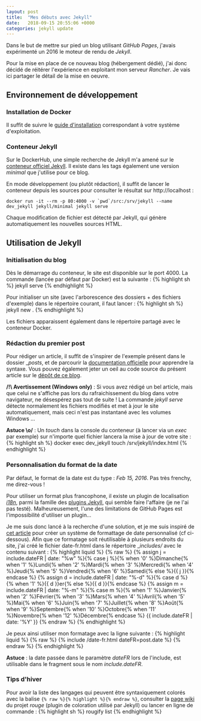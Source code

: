 ```yaml
---
layout: post
title:  "Mes débuts avec Jekyll"
date:   2018-09-15 20:55:06 +0000
categories: jekyll update
---
```


Dans le but de mettre sur pied un blog utilisant _GitHub Pages_, j'avais expérimenté un 2016 le moteur de rendu de _Jekyll_. 

Pour la mise en place de ce nouveau blog (hébergement dédié), j'ai donc décidé de réitérer l'expérience en exploitant mon serveur _Rancher_. Je vais ici partager le détail de la mise en oeuvre.

## Environnement de développement 

### Installation de Docker
Il suffit de suivre le [guide d'installation](https://docs.docker.com/) correspondant à votre système d'exploitation.

### Conteneur Jekyll
Sur le DockerHub, une simple recherche de Jekyll m'a amené sur le [conteneur officiel Jekyll](https://hub.docker.com/r/jekyll/jekyll/).
Il existe dans les tags également une version _minimal_ que j'utilise pour ce blog.

En mode développement (ou plutôt rédaction), il suffit de lancer le conteneur depuis les sources pour consulter le résultat sur http://localhost :

```
docker run -it --rm -p 80:4000 -v `pwd`/src:/srv/jekyll --name dev_jekyll jekyll/minimal jekyll serve
```

Chaque modification de fichier est détecté par Jekyll, qui génère automatiquement les nouvelles sources HTML.

## Utilisation de Jekyll

### Initialisation du blog

Dès le démarrage du conteneur, le site est disponible sur le port 4000. La commande (lancée par défaut par Docker) est la suivante :
{% highlight sh %}
jekyll serve
{% endhighlight %}

Pour initialiser un site (avec l'arborescence des dossiers + des fichiers d'exemple) dans le répertoire courant, il faut lancer :
{% highlight sh %}
jekyll new .
{% endhighlight %}

Les fichiers apparaissent également dans le répertoire partagé avec le conteneur Docker.

### Rédaction du premier post

Pour rédiger un article, il suffit de s'inspirer de l'exemple présent dans le dossier __posts_, et de parcourir la [documentation officielle](https://jekyllrb.com/docs/posts/) pour apprendre la syntaxe. 
Vous pouvez également jeter un oeil au code source du présent article sur le [dépôt de ce blog](https://github.com/kassovix/kassovix.github.io).

**/!\\ Avertissement (Windows only)** : Si vous avez rédigé un bel article, mais que celui ne s'affiche pas lors du rafraichissement du blog dans votre navigateur, ne désespérez pas tout de suite !
La commande _jekyll serve_ détecte normalement les fichiers modifiés et met à jour le site automatiquement, mais ceci n'est pas instantané avec les volumes Windows ...

**Astuce \o/** : Un _touch_ dans la console du conteneur (à lancer via un _exec_ par exemple) sur n'importe quel fichier lancera la mise à jour de votre site  :
{% highlight sh %}
docker exec dev_jekyll touch /srv/jekyll/index.html
{% endhighlight %}

### Personnalisation du format de la date

Par défaut, le format de la date est du type : _Feb 15, 2016_. Pas très frenchy, me direz-vous !

Pour utiliser un format plus francophone, il existe un plugin de localisation [_i18n_](https://github.com/gacha/gacha.id.lv/blob/master/_plugins/i18n_filter.rb), 
parmi la famille des [plugins Jekyll](http://jekyllrb.com/docs/plugins/), qui semble faire l'affaire (je ne l'ai pas testé).
Malheureusement, l'une des limitations de GitHub Pages est l'impossibilité d'utiliser un plugin...

Je me suis donc lancé à la recherche d'une solution, et je me suis inspiré de [cet article](http://christopheducamp.com/w/Jekyll-localiser-la-date#localisation_du_mois) pour créer un système de formattage de date personnalisé (cf ci-dessous). 
Afin que ce formatage soit réutilisable à plusieurs endroits du site, j'ai créé le fichier date-fr.html dans le répertoire __includes/_ avec le contenu suivant :
{% highlight liquid %}
{% raw %}
{% assign j = include.dateFR | date: "%w"  %}{% case j %}{% when '0' %}Dimanche{% when '1' %}Lundi{% when '2' %}Mardi{% when '3' %}Mercredi{% when '4' %}Jeudi{% when '5' %}Vendredi{% when '6' %}Samedi{% else %}{{ j }}{% endcase %}
{% assign d = include.dateFR | date: "%-d" %}{% case d %}{% when '1' %}{{ d }}er{% else %}{{ d }}{% endcase %}
{% assign m = include.dateFR | date: "%-m" %}{% case m %}{% when '1' %}Janvier{% when '2' %}Février{% when '3' %}Mars{% when '4' %}Avril{% when '5' %}Mai{% when '6' %}Juin{% when '7' %}Juillet{% when '8' %}Août{% when '9' %}Septembre{% when '10' %}Octobre{% when '11' %}Novembre{% when '12' %}Décembre{% endcase %} 
{{ include.dateFR | date: '%Y' }}
{% endraw %}
{% endhighlight %}

Je peux ainsi utiliser mon formatage avec la ligne suivante :
{% highlight liquid %}
{% raw %}
{% include /date-fr.html dateFR=post.date %}
{% endraw %}
{% endhighlight %}

**Astuce** : la date passée dans le paramètre _dateFR_ lors de l'include, est utilisable dans le fragment sous le nom _include.dateFR_.

### Tips d'hiver

Pour avoir la liste des langages qui peuvent être syntaxiquement colorés avec la balise `{% raw %}{% highlight %}{% endraw %}`, consulter la [page wiki](https://github.com/jneen/rouge/wiki/List-of-supported-languages-and-lexers) du projet _rouge_ (plugin de coloration utilisé par Jekyll) ou lancer en ligne de commande :
{% highlight sh %}
rougify list
{% endhighlight %}